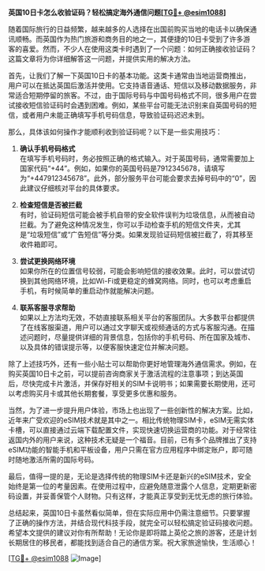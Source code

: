 **英国10日卡怎么收验证码？轻松搞定海外通信问题[[TG💪+ @esim1088](https://t.me/s/esim1088)]**

随着国际旅行的日益频繁，越来越多的人选择在出国前购买当地的电话卡以确保通讯顺畅。而英国作为热门旅游和商务目的地之一，其便捷的10日卡受到了许多游客的喜爱。然而，不少人在使用这类卡时遇到了一个问题：如何正确接收验证码？这篇文章将为你详细解答这一问题，并提供实用的解决方法。

首先，让我们了解一下英国10日卡的基本功能。这类卡通常由当地运营商推出，用户可以在抵达英国后激活并使用。它支持语音通话、短信以及移动数据服务，非常适合短期停留的旅客。不过，由于国际号码与中国号码格式不同，很多用户在尝试接收短信验证码时会遇到困难。例如，某些平台可能无法识别来自英国号码的短信，或者用户未能正确填写手机号码信息，导致验证码迟迟未到。

那么，具体该如何操作才能顺利收到验证码呢？以下是一些实用技巧：

1. **确认手机号码格式**  
在填写手机号码时，务必按照正确的格式输入。对于英国号码，通常需要加上国家代码“+44”。例如，如果你的英国号码是7912345678，请填写为“+447912345678”。此外，部分服务平台可能会要求去掉号码中的“0”，因此建议仔细核对平台的具体要求。

2. **检查短信是否被拦截**  
有时，验证码短信可能会被手机自带的安全软件误判为垃圾信息，从而被自动拦截。为了避免这种情况发生，你可以手动检查手机的短信文件夹，尤其是“垃圾短信”或“广告短信”等分类。如果发现验证码短信被拦截了，将其移至收件箱即可。

3. **尝试更换网络环境**  
如果你所在的位置信号较弱，可能会影响短信的接收效果。此时，可以尝试切换到其他网络环境，比如Wi-Fi或更稳定的蜂窝网络。同时，也可以考虑重启手机，有时候简单的重启动作就能解决问题。

4. **联系客服寻求帮助**  
如果以上方法均无效，不妨直接联系相关平台的客服团队。大多数平台都提供了在线客服渠道，用户可以通过文字聊天或视频通话的方式与客服沟通。在描述问题时，尽量提供详细的背景信息，包括你的手机号码、所在国家及城市、以及具体的错误提示等，以便客服快速定位并解决问题。

除了上述技巧外，还有一些小贴士可以帮助你更好地管理海外通信需求。例如，在购买英国10日卡之前，可以提前咨询商家关于激活流程的注意事项；到达英国后，尽快完成卡片激活，并保存好相关的SIM卡说明书；如果需要长期使用，还可以考虑购买月卡或其他长期套餐，享受更多优惠和服务。

当然，为了进一步提升用户体验，市场上也出现了一些创新性的解决方案。比如，近年来广受欢迎的eSIM技术就是其中之一。相比传统物理SIM卡，eSIM无需实体卡槽，可以直接通过云端下载配置文件，实现快速切换运营商的功能。对于经常往返国内外的用户来说，这种技术无疑是一个福音。目前，已有多个品牌推出了支持eSIM功能的智能手机和平板设备，用户只需在官方应用程序中绑定账户，即可随时随地激活所需的国际号码。

最后，值得一提的是，无论是选择传统的物理SIM卡还是新兴的eSIM技术，安全始终是第一位的考量因素。在使用过程中，应避免随意泄露个人信息，定期更新密码设置，并妥善保管个人财物。只有这样，才能真正享受到无忧无虑的旅行体验。

总结起来，英国10日卡虽然看似简单，但在实际应用中仍需注意细节。只要掌握了正确的操作方法，并结合现代科技手段，就完全可以轻松搞定验证码接收问题。希望本文提供的建议对你有所帮助！无论你是即将踏上英伦之旅的游客，还是计划长期居住的移民者，都能找到适合自己的通信方案。祝大家旅途愉快，生活顺心！

[[TG💪+ @esim1088](https://t.me/s/esim1088) ![Image](https://i.postimg.cc/4NQfJmqS/Snipaste-2025-05-13-00-14-12.png)]